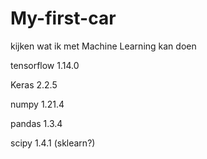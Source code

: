 # My-first-car
kijken wat ik met Machine Learning kan doen

tensorflow               1.14.0

Keras                    2.2.5

numpy                    1.21.4

pandas                   1.3.4

scipy                    1.4.1 (sklearn?)


